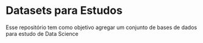 # Datasets para Estudos

Esse repositório tem como objetivo agregar um conjunto de bases de dados para estudo de Data Science
